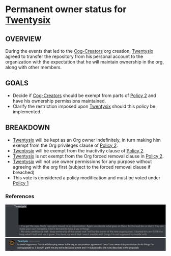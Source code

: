 # Permanent owner status for  [Twentysix](https://github.com/Twentysix26)
## OVERVIEW
During the events that led to the [Cog-Creators](https://github.com/Cog-Creators?) org creation, [Twentysix](https://github.com/Twentysix26) agreed to transfer the repository from his personal account to the organization with the expectation that he will maintain ownership in the org, along with other members.
## GOALS
- Decide if [Cog-Creators](https://github.com/Cog-Creators?) should be exempt from parts of [Policy 2](2.md) and have his ownership permissions maintained.
- Clarify the restriction imposed upon [Twentysix](https://github.com/Twentysix26) should this policy be implemented.

## BREAKDOWN
- [Twentysix](https://github.com/Twentysix26) will be kept as an Org owner indefinitely, in turn making him exempt from the Org privileges clause of [Policy 2](2.md).
- [Twentysix](https://github.com/Twentysix26) will be exempt from the inactivity clause of [Policy 2](2.md).
- [Twentysix](https://github.com/Twentysix26) is not exempt from the Org forced removal clause in [Policy 2](2.md).
- [Twentysix](https://github.com/Twentysix26) will not use owner permissions for any purpose without agreeing with the org first (subject to the forced removal clause if breached)
- This vote is considered a policy modification and must be voted under [Policy 1](1.md)

### References
![Alt text](../.images/org_condition.png?raw=true"Condition")
![Alt text](../.images/twentysix_statement.png?raw=true"Statement")

